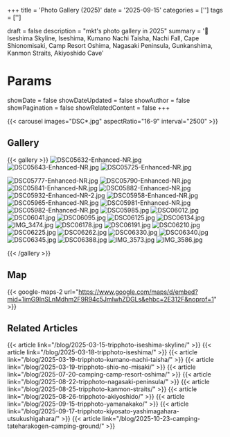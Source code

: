 +++
title = 'Photo Gallery (2025)'
date = '2025-09-15'
categories = ['']
tags = ['']

draft = false
description = "mkt's photo gallery in 2025"
summary = '📍 Iseshima Skyline, Iseshima, Kumano Nachi Taisha, Nachi Fall, Cape Shionomisaki, Camp Resort Oshima, Nagasaki Peninsula, Gunkanshima, Kanmon Straits, Akiyoshido Cave'

# Params
showDate = false
showDateUpdated = false
showAuthor = false
showPagination = false
showRelatedContent = false
+++


{{< carousel images="DSC*.jpg" aspectRatio="16-9" interval="2500" >}}


## Gallery

{{< gallery >}}
<img src="DSC05632-Enhanced-NR.jpg" alt="DSC05632-Enhanced-NR.jpg" class="grid-w33" />
<img src="DSC05643-Enhanced-NR.jpg" alt="DSC05643-Enhanced-NR.jpg" class="grid-w33" />
<img src="DSC05725-Enhanced-NR.jpg" alt="DSC05725-Enhanced-NR.jpg" class="grid-w33" />

<img src="DSC05777-Enhanced-NR.jpg" alt="DSC05777-Enhanced-NR.jpg" class="grid-w33" />
<img src="DSC05790-Enhanced-NR.jpg" alt="DSC05790-Enhanced-NR.jpg" class="grid-w33" />

<img src="DSC05841-Enhanced-NR.jpg" alt="DSC05841-Enhanced-NR.jpg" class="grid-w33" />

<img src="DSC05882-Enhanced-NR.jpg" alt="DSC05882-Enhanced-NR.jpg" class="grid-w33" />
<img src="DSC05932-Enhanced-NR-2.jpg" alt="DSC05932-Enhanced-NR-2.jpg" class="grid-w33" />

<img src="DSC05958-Enhanced-NR.jpg" alt="DSC05958-Enhanced-NR.jpg" class="grid-w33" />
<img src="DSC05965-Enhanced-NR.jpg" alt="DSC05965-Enhanced-NR.jpg" class="grid-w33" />

<img src="DSC05981-Enhanced-NR.jpg" alt="DSC05981-Enhanced-NR.jpg" class="grid-w33" />
<img src="DSC05982-Enhanced-NR.jpg" alt="DSC05982-Enhanced-NR.jpg" class="grid-w33" />

<img src="DSC05985.jpg" alt="DSC05985.jpg" class="grid-w33" />
<img src="DSC06012.jpg" alt="DSC06012.jpg" class="grid-w33" />
<img src="DSC06041.jpg" alt="DSC06041.jpg" class="grid-w33" />
<img src="DSC06095.jpg" alt="DSC06095.jpg" class="grid-w33" />

<img src="DSC06125.jpg" alt="DSC06125.jpg" class="grid-w33" />
<img src="DSC06134.jpg" alt="DSC06134.jpg" class="grid-w33" />
<img src="IMG_3474.jpg" alt="IMG_3474.jpg" class="grid-w100" />

<img src="DSC06178.jpg" alt="DSC06178.jpg" class="grid-w33" />
<img src="DSC06191.jpg" alt="DSC06191.jpg" class="grid-w33" />
<img src="DSC06210.jpg" alt="DSC06210.jpg" class="grid-w33" />

<img src="DSC06225.jpg" alt="DSC06225.jpg" class="grid-w33" />
<img src="DSC06262.jpg" alt="DSC06262.jpg" class="grid-w33" />
<img src="DSC06330.jpg" alt="DSC06330.jpg" class="grid-w33" />
<img src="DSC06340.jpg" alt="DSC06340.jpg" class="grid-w33" />
<img src="DSC06345.jpg" alt="DSC06345.jpg" class="grid-w33" />
<img src="DSC06388.jpg" alt="DSC06388.jpg" class="grid-w33" />
<img src="IMG_3573.jpg" alt="IMG_3573.jpg" class="grid-w33" />
<img src="IMG_3586.jpg" alt="IMG_3586.jpg" class="grid-w100" />

{{< /gallery >}}


## Map

{{< google-maps-2
    url="https://www.google.com/maps/d/embed?mid=1imG9InSLnMdhm2F9R94c5JmIwhZDGLs&ehbc=2E312F&noprof=1"
    >}}


## Related Articles

{{< article link="/blog/2025-03-15-tripphoto-iseshima-skyline/" >}}
{{< article link="/blog/2025-03-18-tripphoto-iseshima/" >}}
{{< article link="/blog/2025-03-19-tripphoto-kumano-nachi-taisha/" >}}
{{< article link="/blog/2025-03-19-tripphoto-shio-no-misaki/" >}}
{{< article link="/blog/2025-07-20-camping-camp-resort-oshima/" >}}
{{< article link="/blog/2025-08-22-tripphoto-nagasaki-peninsula/" >}}
{{< article link="/blog/2025-08-25-tripphoto-kanmon-straits/" >}}
{{< article link="/blog/2025-08-26-tripphoto-akiyoshido/" >}}
{{< article link="/blog/2025-09-15-tripphoto-yamanakako/" >}}
{{< article link="/blog/2025-09-17-tripphoto-kiyosato-yashimagahara-utsukushigahara/" >}}
{{< article link="/blog/2025-10-23-camping-tateharakogen-camping-ground/" >}}
